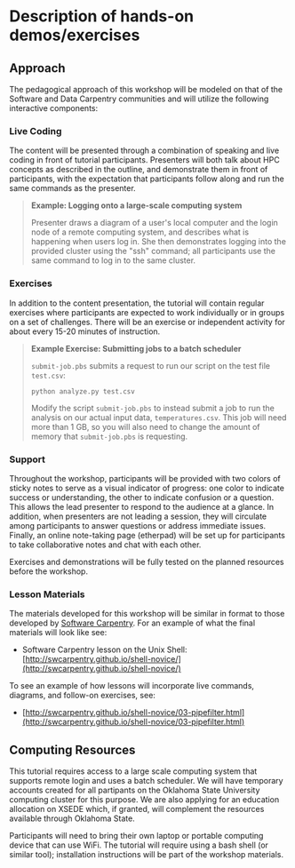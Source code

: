 # Description of hands-on demos/exercises

## Approach

The pedagogical approach of this workshop will be modeled on that of 
the Software and Data Carpentry communities and will utilize the 
following interactive components: 

### Live Coding

The content will be presented through a combination of speaking 
and live coding in front of tutorial participants.  Presenters will 
both talk about HPC concepts as described in the outline, and 
demonstrate them in front of participants, with the expectation that 
participants follow along and run the same commands as the presenter.  

> **Example: Logging onto a large-scale computing system**
> 
> Presenter draws a diagram of a user's local computer and the 
> login node of a remote computing system, and describes what is 
> happening when users log in.  She then demonstrates 
> logging into the provided cluster using the "ssh" command; all participants
> use the same command to log in to the same cluster.  

### Exercises

In addition to the content presentation, the tutorial will contain 
regular exercises where participants are expected to work individually 
or in groups on a set of challenges.  There will be an exercise or 
independent activity for about every 15-20 minutes of instruction.  

> **Example Exercise: Submitting jobs to a batch scheduler**
> 
> `submit-job.pbs` submits a request to run our 
> script on the test file `test.csv`:
> 
> `python analyze.py test.csv`
>
> Modify the script `submit-job.pbs` to instead submit a job to run the 
> analysis on our actual input data, `temperatures.csv`. This job will need 
> more than 1 GB, so you will also need to change the amount of memory 
> that `submit-job.pbs` is requesting.

### Support

Throughout the workshop, participants will be provided with two 
colors of sticky 
notes to serve as a visual indicator of progress: one color to 
indicate success or understanding, the other to indicate confusion 
or a question.  This allows the lead presenter to respond to the 
audience at a glance.  In addition, 
when presenters are not leading a session, they will circulate 
among participants to answer questions or address immediate issues.  Finally, 
an online note-taking page (etherpad) will 
be set up for participants to take collaborative notes and chat 
with each other.  
 
Exercises and demonstrations will be fully tested on the planned resources 
before the workshop. 

### Lesson Materials

The materials developed for this workshop will be similar in format to those 
developed by [Software Carpentry](http://software-carpentry.org/lessons/).  For 
an example of what the final materials will look like see: 
* Software Carpentry lesson on the Unix Shell: 
[http://swcarpentry.github.io/shell-novice/](http://swcarpentry.github.io/shell-novice/)

To see an example of how lessons will incorporate live commands, diagrams, and 
follow-on exercises, see: 
* [http://swcarpentry.github.io/shell-novice/03-pipefilter.html](http://swcarpentry.github.io/shell-novice/03-pipefilter.html)


## Computing Resources

This tutorial requires access to a large scale computing system that 
supports remote login and uses a batch scheduler.  We will have temporary 
accounts created for all partipants on the Oklahoma State University
computing cluster for this purpose.  We are also applying for an 
education allocation on XSEDE which, if granted, will complement the resources 
available through Oklahoma State.  

Participants will need to bring their own laptop or portable computing 
device that can use WiFi.  The tutorial will require using 
a bash shell (or similar tool); installation instructions will be part of 
the workshop materials.  

